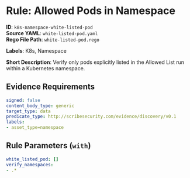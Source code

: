 # Rule: Allowed Pods in Namespace

**ID**: `k8s-namespace-white-listed-pod`  
**Source YAML**: `white-listed-pod.yaml`  
**Rego File Path**: `white-listed-pod.rego`  

**Labels**: K8s, Namespace

**Short Description**: Verify only pods explicitly listed in the Allowed List run within a Kubernetes namespace.

## Evidence Requirements

```yaml
signed: false
content_body_type: generic
target_type: data
predicate_type: http://scribesecurity.com/evidence/discovery/v0.1
labels:
- asset_type=namespace
```
## Rule Parameters (`with`)

```yaml
white_listed_pod: []
verify_namespaces:
- .*
```
